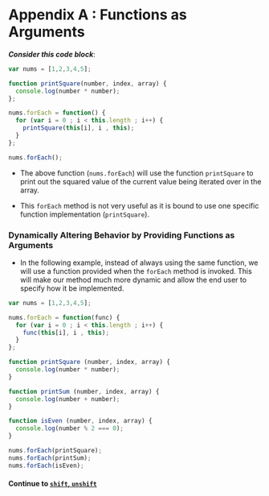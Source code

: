 # Appendix A : Functions as Arguments

***Consider this code block***:

```js
var nums = [1,2,3,4,5];

function printSquare(number, index, array) {
  console.log(number * number);
};

nums.forEach = function() {
  for (var i = 0 ; i < this.length ; i++) {
    printSquare(this[i], i , this);
  }
};

nums.forEach();

```

* The above function (`nums.forEach`) will use the function `printSquare` to print out the squared value of the current value being iterated over in the array.

* This `forEach` method is not very useful as it is bound to use one specific function implementation (`printSquare`).

### Dynamically Altering Behavior by Providing Functions as Arguments

* In the following example, instead of always using the same function, we will use a function provided when the `forEach` method is invoked. This will make our method much more dynamic and allow the end user to specify how it be implemented.

```js
var nums = [1,2,3,4,5];

nums.forEach = function(func) {
  for (var i = 0 ; i < this.length ; i++) {
    func(this[i], i , this);
  }
};

function printSquare (number, index, array) {
  console.log(number * number);
}

function printSum (number, index, array) {
  console.log(number + number);
}

function isEven (number, index, array) {
  console.log(number % 2 === 0);
}

nums.forEach(printSquare);
nums.forEach(printSum);
nums.forEach(isEven);
```


#### Continue to [`shift`, `unshift`](2_ShiftUnshift.md)
